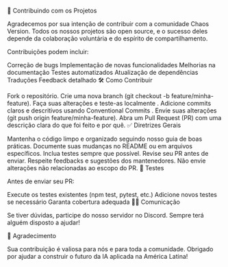 🤝 Contribuindo com os Projetos

Agradecemos por sua intenção de contribuir com a comunidade Chaos Version. Todos os nossos projetos são open source, e o sucesso deles depende da colaboração voluntária e do espírito de compartilhamento.

Contribuições podem incluir:

Correção de bugs
Implementação de novas funcionalidades
Melhorias na documentação
Testes automatizados
Atualização de dependências
Traduções
Feedback detalhado
 🛠 Como Contribuir

Fork o repositório.
Crie uma nova branch (git checkout -b feature/minha-feature).
Faça suas alterações e teste-as localmente .
Adicione commits claros e descritivos usando Conventional Commits .
Envie suas alterações (git push origin feature/minha-feature).
Abra um Pull Request (PR) com uma descrição clara do que foi feito e por quê.
 ✅ Diretrizes Gerais

Mantenha o código limpo e organizado seguindo nosso guia de boas práticas.
Documente suas mudanças no README ou em arquivos específicos.
Inclua testes sempre que possível.
Revise seu PR antes de enviar.
Respeite feedbacks e sugestões dos mantenedores.
Não envie alterações não relacionadas ao escopo do PR.
 🧪 Testes

Antes de enviar seu PR:

Execute os testes existentes (npm test, pytest, etc.)
Adicione novos testes se necessário
Garanta cobertura adequada
 🧑‍💻 Comunicação

Se tiver dúvidas, participe do nosso servidor no Discord. Sempre terá alguém disposto a ajudar!

🙌 Agradecimento

Sua contribuição é valiosa para nós e para toda a comunidade. Obrigado por ajudar a construir o futuro da IA aplicada na América Latina!
